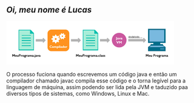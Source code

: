 ## *Oi, meu nome é Lucas*

![img.png](img.png)

O processo fuciona quando escrevemos um código java e então um compilador chamado javac compila esse código e o torna legível para a linguagem de máquina, assim podendo ser lida pela JVM e taduzido paa diversos tipos de sistemas, como Windows, Linux e Mac.
